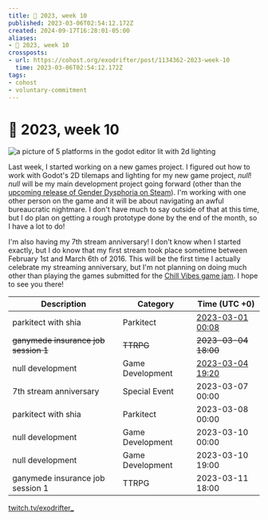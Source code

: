 ```yaml
---
title: 📅 2023, week 10
published: 2023-03-06T02:54:12.172Z
created: 2024-09-17T16:28:01-05:00
aliases:
- 📅 2023, week 10
crossposts:
- url: https://cohost.org/exodrifter/post/1134362-2023-week-10
  time: 2023-03-06T02:54:12.172Z
tags:
- cohost
- voluntary-commitment
---
```


# 📅 2023, week 10

![a picture of 5 platforms in the godot editor lit with 2d lighting](20230306025412-banner10.png)

Last week, I started working on a new games project. I figured out how to work with Godot's 2D tilemaps and lighting for my new game project, _null_! _null_ will be my main development project going forward (other than the [upcoming release of Gender Dysphoria on Steam](20230228023805.md)). I'm working with one other person on the game and it will be about navigating an awful bureaucratic nightmare. I don't have much to say outside of that at this time, but I do plan on getting a rough prototype done by the end of the month, so I have a lot to do!

I'm also having my 7th stream anniversary! I don't know when I started exactly, but I do know that my first stream took place sometime between February 1st and March 6th of 2016. This will be the first time I actually celebrate my streaming anniversary, but I'm not planning on doing much other than playing the games submitted for the [Chill Vibes game jam](https://itch.io/jam/chill-vibes-game-jam). I hope to see you there!

|Description|Category|Time (UTC +0)|
|---|---|---|
|parkitect with shia|Parkitect|[2023-03-01 00:08](https://vods.exodrifter.space/2023/03/01/0008)|
|~~ganymede insurance job session 1~~|~~TTRPG~~|~~2023-03-04 18:00~~|
|null development|Game Development|[2023-03-04 19:20](https://vods.exodrifter.space/2023/03/04/1920)|
|7th stream anniversary|Special Event|2023-03-07 00:00|
|parkitect with shia|Parkitect|2023-03-08 00:00|
|null development|Game Development|2023-03-10 00:00|
|null development|Game Development|2023-03-10 19:00|
|ganymede insurance job session 1|TTRPG|2023-03-11 18:00|

[twitch.tv/exodrifter_](https://twitch.tv/exodrifter_)
